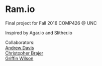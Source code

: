 # Ram.io
Final project for Fall 2016 COMP426 @ UNC

Inspired by Agar.io and Slither.io

Collaborators:
<br>
<a href="https://github.com/andavi">Andrew Davis</a>
<br>
<a href="https://github.com/Dessieman">Christopher Brajer</a>
<br>
<a href="https://github.com/murkeymirror">Griffin Wilson</a>
